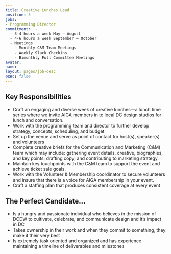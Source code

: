 ```yaml
---
title: Creative Lunches Lead
position: 5
jobs:
- Programming Director
commitment: |-
  - 3-4 hours a week May – August
  - 4-6 hours a week September – October
  - Meetings
    - Monthly C&M Team Meetings
    - Weekly Slack Checkins
    - Bimonthly Full Committee Meetings
avatar: 
name: 
layout: pages/job-desc
exec: false
---
```


## Key Responsibilities
  - Craft an engaging and diverse week of creative lunches—a lunch time series where we invite AIGA members in to local DC design studios for lunch and conversation.
  - Work with the programming team and director to further develop strategy, concepts, scheduling, and budget
  - Set up the venue and serve as point of contact for host(s), speaker(s) and volunteers
  - Complete creative briefs for the Communication and Marketing (C&M) team which may include: gathering event details, creative, biographies, and key points; drafting copy; and contributing to marketing strategy.
  - Maintain key touchpoints with the C&M team to support the event and achieve ticket sale goals.
  - Work with the Volunteer & Membership coordinator to secure volunteers and insure that there is a voice for AIGA membership in your event.  
  - Craft a staffing plan that produces consistent coverage at every event


## The Perfect Candidate…
  - Is a hungry and passionate individual who believes in the mission of DCDW to cultivate, celebrate, and communicate design and it’s impact in DC
  - Takes ownership in their work and when they commit to something, they make it their very best
  - Is extremely task oriented and organized and has experience maintaining a timeline of deliverables and milestones
